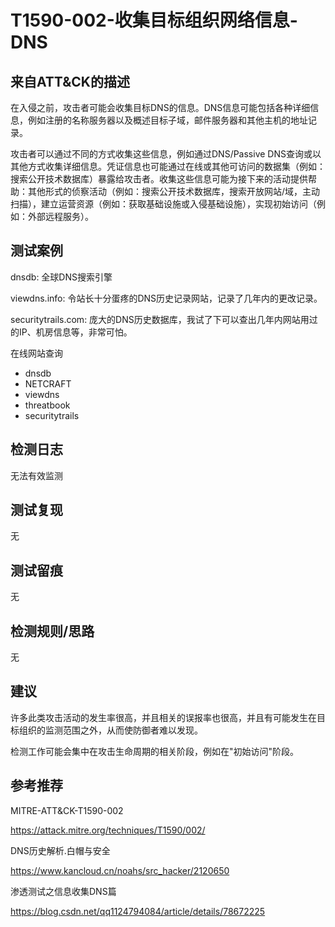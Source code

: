 # T1590-002-收集目标组织网络信息-DNS

## 来自ATT&CK的描述

在入侵之前，攻击者可能会收集目标DNS的信息。DNS信息可能包括各种详细信息，例如注册的名称服务器以及概述目标子域，邮件服务器和其他主机的地址记录。

攻击者可以通过不同的方式收集这些信息，例如通过DNS/Passive DNS查询或以其他方式收集详细信息。凭证信息也可能通过在线或其他可访问的数据集（例如：搜索公开技术数据库）暴露给攻击者。收集这些信息可能为接下来的活动提供帮助：其他形式的侦察活动（例如：搜索公开技术数据库，搜索开放网站/域，主动扫描），建立运营资源（例如：获取基础设施或入侵基础设施），实现初始访问（例如：外部远程服务）。

## 测试案例

dnsdb: 全球DNS搜索引擎

viewdns.info: 令站长十分蛋疼的DNS历史记录网站，记录了几年内的更改记录。

securitytrails.com: 庞大的DNS历史数据库，我试了下可以查出几年内网站用过的IP、机房信息等，非常可怕。

在线网站查询

- dnsdb
- NETCRAFT
- viewdns
- threatbook
- securitytrails

## 检测日志

无法有效监测

## 测试复现

无

## 测试留痕

无

## 检测规则/思路

无

## 建议

许多此类攻击活动的发生率很高，并且相关的误报率也很高，并且有可能发生在目标组织的监测范围之外，从而使防御者难以发现。

检测工作可能会集中在攻击生命周期的相关阶段，例如在"初始访问"阶段。

## 参考推荐

MITRE-ATT&CK-T1590-002

<https://attack.mitre.org/techniques/T1590/002/>

DNS历史解析.白帽与安全

<https://www.kancloud.cn/noahs/src_hacker/2120650>

渗透测试之信息收集DNS篇

<https://blog.csdn.net/qq1124794084/article/details/78672225>
